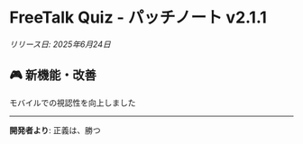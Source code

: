 # FreeTalk Quiz - パッチノート v2.1.1
*リリース日: 2025年6月24日*

## 🎮 新機能・改善

モバイルでの視認性を向上しました

---

**開発者より**: 正義は、勝つ
